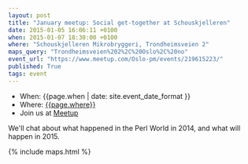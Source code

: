 ```yaml
---
layout: post
title: "January meetup: Social get-together at Schouskjelleren"
date: 2015-01-05 16:06:11 +0100
when: 2015-01-07 18:30:00 +0100
where: "Schouskjelleren Mikrobryggeri, Trondheimsveien 2"
maps_query: "Trondheimsveien%202%2C%20Oslo%2C%20no"
event_url: "https://www.meetup.com/Oslo-pm/events/219615223/"
published: True
tags: event
---
```


* When: {{page.when | date: site.event_date_format }}
* Where: [{{page.where}}]({{site.maps_url}}{{page.maps_query}})
* Join us at [Meetup]({{page.event_url}})

We&#39;ll chat about what happened in the Perl World in 2014, and what will happen in 2015.

{% include maps.html %}